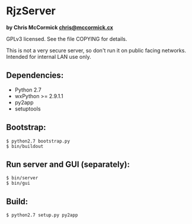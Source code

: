# RjzServer

**by Chris McCormick <chris@mccormick.cx>**

GPLv3 licensed. See the file COPYING for details.

This is not a very secure server, so don't run it on public facing networks. Intended for internal LAN use only.

## Dependencies:

  - Python 2.7
  - wxPython >= 2.9.1.1
  - py2app
  - setuptools

## Bootstrap:

    $ python2.7 bootstrap.py
    $ bin/buildout

## Run server and GUI (separately):

    $ bin/server
    $ bin/gui

## Build:

    $ python2.7 setup.py py2app
